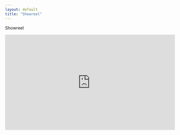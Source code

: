 ```yaml
---
layout: default
title: "Showreel"
---
```


Showreel

<iframe width="560" height="315" src="https://www.youtube.com/embed/ChLIPgcCKSY" title="YouTube video player" frameborder="0" allow="accelerometer; autoplay; clipboard-write; encrypted-media; gyroscope; picture-in-picture" allowfullscreen></iframe>
